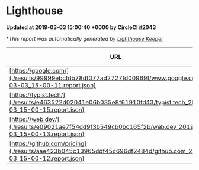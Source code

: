 
# Lighthouse

**Updated at 2019-03-03 15:00:40 +0000 by [CircleCI #2043](https://circleci.com/gh/ItinerisLtd/lighthouse-keeper-example/2043)**

**This report was automatically generated by [Lighthouse Keeper](https://github.com/itinerisltd/lighthouse-keeper)*

| URL | Performance | Accessibility | Best Practices | SEO | PWA | Updated At |
| --- | --- | --- | --- | --- | --- | --- |
| [https://google.com/](./results/99999ebcfdb78df077ad2727fd00969f/www.google.com_2019-03-03_15-00-11.report.json) | 0.95 | 0.71 | 0.93 | 0.8 | 0.58 | 2019-03-03T15:00:11.445Z |
| [https://typist.tech/](./results/e463522d02041e06b035e8f61910fd43/typist.tech_2019-03-03_15-00-15.report.json) | 1 |  |  |  |  | 2019-03-03T15:00:15.259Z |
| [https://web.dev/](./results/e09021ae7f54dd9f3b549cb0bc165f2b/web.dev_2019-03-03_15-00-13.report.json) | 0.96 | 0.93 | 1 | 0.91 | 1 | 2019-03-03T15:00:13.086Z |
| [https://github.com/pricing](./results/aae423b045c13965ddf45c696df2484d/github.com_2019-03-03_15-00-12.report.json) | 0.8 | 0.89 | 0.93 | 0.9 | 0.58 | 2019-03-03T15:00:12.032Z |
